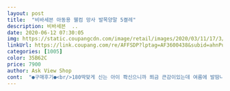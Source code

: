 ```yaml
---
layout: post 
title:  "비바세븐 아동용 웰컴 망사 발목양말 5켤레" 
description: 비바세븐  ..
date: 2020-06-12 07:30:05 
img: https://static.coupangcdn.com/image/retail/images/2020/03/11/17/3/54dcdc55-fb48-4132-a0cf-626eed6ffa53.jpg 
linkUrl: https://link.coupang.com/re/AFFSDP?lptag=AF3600438&subid=ahnPublicAsk&pageKey=1376180048&itemId=2409485766&vendorItemId=70404038572&traceid=V0-113-981521436b26b279 
categories: [1005] 
color: 35B62C 
price: 7900 
author: Ask View Shop 
cont:  "●구매후기●<br/>180딱맞게 신는 아이 쫙신으니까 쬐금 큰감이있는데 여름에 발땀나면 신기힘드니까 여유있고 좋네요<br/>2020년 6월 3일 작성<br/>3호는 대부분 미끄럼방지가 없더라고요.<br/><br/>근데 있었으면 좋겠어요.<br/><br/>다행히 맞아요.<br/> 색깔이 예뻐요.<br/><br/>더울듯하네요<br/>망사양말치곤 두꺼워서 한여름신기른<br/>색은 쨍하니 예쁜데<br/>운동화 150 신어요.<br/><br/>표준보다 작은 다섯살.<br/><br/>180딱맞게 신는 아이 쫙신으니까 쬐금 큰감이있는데 여름에 발땀나면 신기힘드니까 여유있고 좋네요<br/>2020년 6월 3일 작성<br/>3호는 대부분 미끄럼방지가 없더라고요.<br/><br/>근데 있었으면 좋겠어요.<br/><br/>다행히 맞아요.<br/> 색깔이 예뻐요.<br/><br/>더울듯하네요<br/>망사양말치곤 두꺼워서 한여름신기른<br/>색은 쨍하니 예쁜데<br/>운동화 150 신어요.<br/><br/>표준보다 작은 다섯살.<br/><br/>" 
---
```

